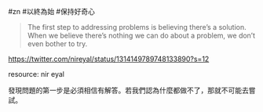 #zn #以終為始 #保持好奇心

>The first step to addressing problems is believing there’s a solution. 
When we believe there’s nothing we can do about a problem, we don’t even bother to try.

https://twitter.com/nireyal/status/1314149789748133890?s=12

resource: nir eyal

發現問題的第一步是必須相信有解答。若我們認為什麼都做不了，那就不可能去嘗試。